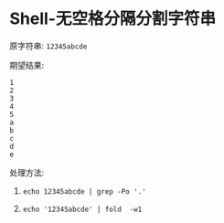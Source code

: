 # Shell-无空格分隔分割字符串

原字符串: `12345abcde`

期望结果:

```
1
2
3
4
5
a
b
c
d
e
```

处理方法:

1. `echo 12345abcde | grep -Po '.'`

2. `echo '12345abcde' | fold  -w1`